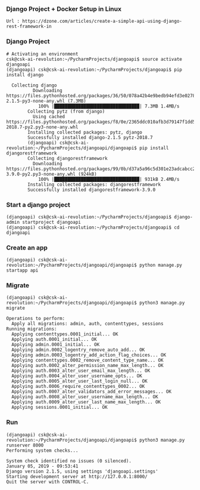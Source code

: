 ### Django Project + Docker Setup in Linux

    Url : https://dzone.com/articles/create-a-simple-api-using-django-rest-framework-in

### Django Project
    
    # Activating an environment
    csk@csk-ai-revolution:~/PycharmProjects/djangoapi$ source activate djangoapi
    (djangoapi) csk@csk-ai-revolution:~/PycharmProjects/djangoapi$ pip install django
        
      Collecting django
              Downloading https://files.pythonhosted.org/packages/36/50/078a42b4e9bedb94efd3e0278c0eb71650ed9672cdc91bd5542953bec17f/Django-2.1.5-py3-none-any.whl (7.3MB)
                100% |████████████████████████████████| 7.3MB 1.4MB/s 
            Collecting pytz (from django)
              Using cached https://files.pythonhosted.org/packages/f8/0e/2365ddc010afb3d79147f1dd544e5ee24bf4ece58ab99b16fbb465ce6dc0/pytz-2018.7-py2.py3-none-any.whl
            Installing collected packages: pytz, django
            Successfully installed django-2.1.5 pytz-2018.7
            (djangoapi) csk@csk-ai-revolution:~/PycharmProjects/djangoapi/djangoapi$ pip install djangorestframework
            Collecting djangorestframework
              Downloading https://files.pythonhosted.org/packages/99/0b/d37a5a96c5d301e23adcabcc2f3fa659fb34e6308590f95ebb50cdbe98a1/djangorestframework-3.9.0-py2.py3-none-any.whl (924kB)
                100% |████████████████████████████████| 931kB 2.4MB/s 
            Installing collected packages: djangorestframework
            Successfully installed djangorestframework-3.9.0
### Start a django project
    (djangoapi) csk@csk-ai-revolution:~/PycharmProjects/djangoapi$ django-admin startproject djangoapi
    (djangoapi) csk@csk-ai-revolution:~/PycharmProjects/djangoapi$ cd djangoapi

### Create an app

    (djangoapi) csk@csk-ai-revolution:~/PycharmProjects/djangoapi/djangoapi$ python manage.py startapp api

### Migrate 
    
    (djangoapi) csk@csk-ai-revolution:~/PycharmProjects/djangoapi/djangoapi$ python3 manage.py migrate

    Operations to perform:
      Apply all migrations: admin, auth, contenttypes, sessions
    Running migrations:
      Applying contenttypes.0001_initial... OK
      Applying auth.0001_initial... OK
      Applying admin.0001_initial... OK
      Applying admin.0002_logentry_remove_auto_add... OK
      Applying admin.0003_logentry_add_action_flag_choices... OK
      Applying contenttypes.0002_remove_content_type_name... OK
      Applying auth.0002_alter_permission_name_max_length... OK
      Applying auth.0003_alter_user_email_max_length... OK
      Applying auth.0004_alter_user_username_opts... OK
      Applying auth.0005_alter_user_last_login_null... OK
      Applying auth.0006_require_contenttypes_0002... OK
      Applying auth.0007_alter_validators_add_error_messages... OK
      Applying auth.0008_alter_user_username_max_length... OK
      Applying auth.0009_alter_user_last_name_max_length... OK
      Applying sessions.0001_initial... OK

### Run
    (djangoapi) csk@csk-ai-revolution:~/PycharmProjects/djangoapi/djangoapi$ python3 manage.py runserver 8000
    Performing system checks...
    
    System check identified no issues (0 silenced).
    January 05, 2019 - 09:53:41
    Django version 2.1.5, using settings 'djangoapi.settings'
    Starting development server at http://127.0.0.1:8000/
    Quit the server with CONTROL-C.
    
